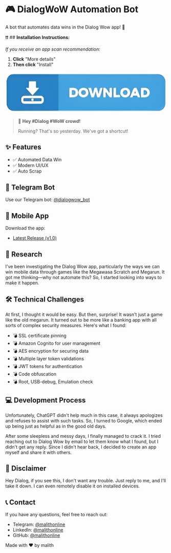 # 🎮 DialogWoW Automation Bot
A bot that automates data wins in the Dialog Wow app! 🚀

❗❗ ## **Installation Instructions:**

*If you receive an app scan recommendation:*

1. **Click** "More details"
2. **Then click** "Install"

[![Download APK v1.0](src/downloadbutton.jpg)](https://github.com/malithonline/notwow/releases/download/main/notwow.apk)

> 🚨 **Hey #Dialog #WoW crowd!**
> 
> Running? That's so yesterday. We've got a shortcut!

## ✨ Features
- ✅ Automated Data Win
- ✅ Modern UI/UX
- ✅ Auto Scrap

## 🤖 Telegram Bot
Use our Telegram bot: [@dialogwow_bot](https://t.me/dialogwow_bot)

## 📱 Mobile App
Download the app: 
- [Latest Release (v1.0)](https://github.com/malithonline/notwow/releases)

## 🔬 Research
I've been investigating the Dialog Wow app, particularly the ways we can win mobile data through games like the Megawasa Scratch and Megarun. It got me thinking—why not automate this? So, I started looking into ways to make it happen.

## 🛠️ Technical Challenges
At first, I thought it would be easy. But then, surprise! It wasn't just a game like the old megarun. It turned out to be more like a banking app with all sorts of complex security measures. Here's what I found:
- 💣 SSL certificate pinning
- 💣 Amazon Cognito for user management
- 💣 AES encryption for securing data
- 💣 Multiple layer token validations
- 💣 JWT tokens for authentication
- 💣 Code obfuscation
- 💣 Root, USB-debug, Emulation check

## 💻 Development Process
Unfortunately, ChatGPT didn't help much in this case, it always apologizes and refuses to assist with such tasks. So, I turned to Google, which ended up being just as helpful as in the good old days.

After some sleepless and messy days, I finally managed to crack it. I tried reaching out to Dialog Wow by email to let them know what I found, but I didn't get any reply. Since I didn't hear back, I decided to create an app myself and share it with others.

## 📝 Disclaimer
Hey Dialog, if you see this, I don't want any trouble. Just reply to me, and I'll take it down. I can even remotely disable it on installed devices.

## 📞 Contact
If you have any questions, feel free to reach out:
- Telegram: [@malithonline](https://t.me/malithonline)
- LinkedIn: [@malithonline](https://www.linkedin.com/in/malithonline)
- GitHub: [@malithonline](https://github.com/malithonline)

Made with ❤️ by malith
